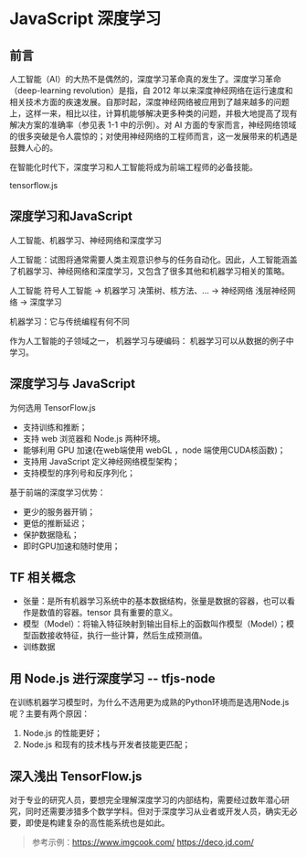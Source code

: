 # JavaScript 深度学习

## 前言

人工智能（AI）的大热不是偶然的，深度学习革命真的发生了。深度学习革命（deep-learning revolution）是指，自 2012 年以来深度神经网络在运行速度和相关技术方面的疾速发展。自那时起，深度神经网络被应用到了越来越多的问题上，这样一来，相比以往，计算机能够解决更多种类的问题，并极大地提高了现有解决方案的准确率（参见表 1-1 中的示例）。对 AI 方面的专家而言，神经网络领域的很多突破是令人震惊的；对使用神经网络的工程师而言，这一发展带来的机遇是鼓舞人心的。


在智能化时代下，深度学习和人工智能将成为前端工程师的必备技能。

tensorflow.js

## 深度学习和JavaScript

人工智能、机器学习、神经网络和深度学习

人工智能：试图将通常需要人类主观意识参与的任务自动化。因此，人工智能涵盖了机器学习、神经网络和深度学习，又包含了很多其他和机器学习相关的策略。

人工智能 符号人工智能 -> 机器学习 决策树、核方法、... -> 神经网络 浅层神经网络 -> 深度学习

机器学习：它与传统编程有何不同

作为人工智能的子领域之一，
机器学习与硬编码：
机器学习可以从数据的例子中学习。

## 深度学习与 JavaScript

为何选用 TensorFlow.js

- 支持训练和推断；
- 支持 web 浏览器和 Node.js 两种环境。
- 能够利用 GPU 加速(在web端使用 webGL ，node 端使用CUDA核函数)；
- 支持用 JavaScript 定义神经网络模型架构；
- 支持模型的序列号和反序列化；

基于前端的深度学习优势：

- 更少的服务器开销；
- 更低的推断延迟；
- 保护数据隐私；
- 即时GPU加速和随时使用；

## TF 相关概念

- 张量：是所有机器学习系统中的基本数据结构，张量是数据的容器，也可以看作是数值的容器。tensor 具有重要的意义。
- 模型（Model）：将输入特征映射到输出目标上的函数叫作模型（Model）；模型函数接收特征，执行一些计算，然后生成预测值。
- 训练数据

## 用 Node.js 进行深度学习 -- tfjs-node

在训练机器学习模型时，为什么不选用更为成熟的Python环境而是选用Node.js呢？主要有两个原因：

1. Node.js 的性能更好；
2. Node.js 和现有的技术栈与开发者技能更匹配；

## 深入浅出 TensorFlow.js

对于专业的研究人员，要想完全理解深度学习的内部结构，需要经过数年潜心研究，同时还需要涉猎多个数学学科。但对于深度学习从业者或开发人员，确实无必要，即使是构建复杂的高性能系统也是如此。

> 参考示例：<https://www.imgcook.com/>
> <https://deco.jd.com/>